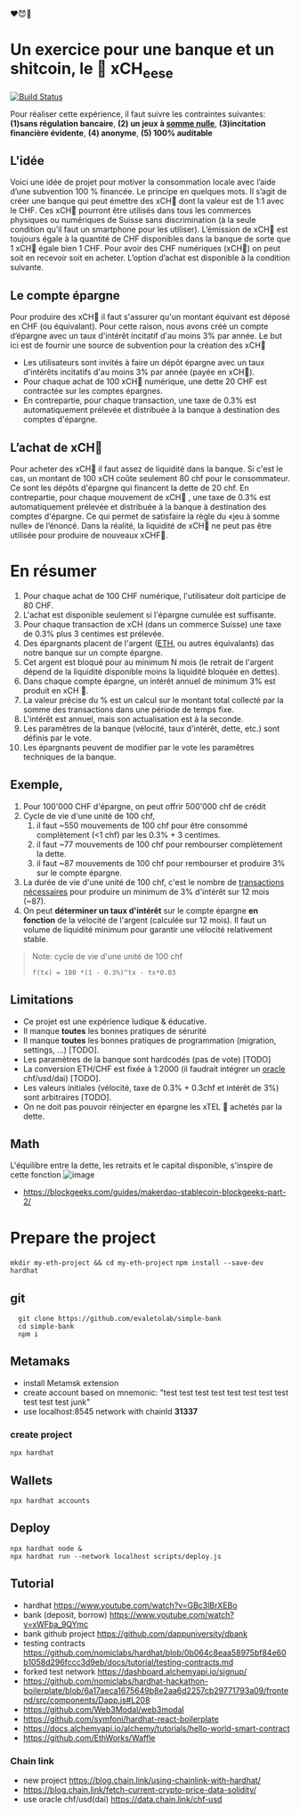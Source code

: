 ❤😈🎵

# Un exercice pour une banque et un shitcoin, le 🧀 xCH<sub>eese</sub>
[![Build Status](https://travis-ci.com/evaletolab/simple-bank.svg?branch=master)](https://travis-ci.com/evaletolab/simple-bank)

Pour réaliser cette expérience, il faut suivre les contraintes suivantes: **(1)sans régulation bancaire**, **(2) un jeux à [somme nulle](https://fr.wikipedia.org/wiki/Jeu_%C3%A0_somme_nulle)**, **(3)incitation financière évidente**, **(4) anonyme**, **(5) 100% auditable**

## L'idée
Voici une idée de projet pour motiver la consommation locale avec l’aide d’une subvention 100 % financée.
Le principe en quelques mots. Il s’agit de créer une banque qui peut émettre des xCH🧀 dont la valeur est de 1:1 avec le CHF. Ces xCH🧀 pourront être utilisés dans tous les commerces physiques ou numériques de Suisse sans discrimination (à la seule condition qu’il faut un smartphone pour les utiliser). L’émission de xCH🧀 est toujours égale à la quantité de CHF disponibles dans la banque de sorte que 1 xCH🧀 égale bien 1 CHF.
Pour avoir des CHF numériques (xCH🧀) on peut soit en recevoir soit en acheter. L’option d’achat est disponible à la condition suivante.

## Le compte épargne
Pour produire des xCH🧀 il faut s'assurer qu'un montant équivant est déposé en CHF (ou équivalant). Pour cette raison, nous avons créé un compte d’épargne avec un taux d'intérêt incitatif d'au moins 3% par année. Le but ici est de fournir une source de subvention pour la création des xCH🧀

* Les utilisateurs sont invités à faire un dépôt épargne avec un taux d'intérêts incitatifs d'au moins 3% par année (payée en xCH🧀).
* Pour chaque achat de 100 xCH🧀 numérique, une dette 20 CHF est contractée sur les comptes épargnes.
* En contrepartie, pour chaque transaction, une taxe de 0.3% est automatiquement prélevée et distribuée à la banque à destination des comptes d'épargne.

## L’achat de xCH🧀
Pour acheter des xCH🧀 il faut assez de liquidité dans la banque. Si c'est le cas, un montant de 100 xCH coûte seulement 80 chf pour le consommateur. Ce sont les dépôts d'épargne qui financent la dette de 20 chf. En contrepartie, pour chaque mouvement de xCH🧀 , une taxe de 0.3% est automatiquement prélevée et distribuée à la banque à destination des comptes d'épargne. Ce qui permet de satisfaire la règle du «jeu à somme nulle» de l’énoncé. Dans la réalité, la liquidité de xCH🧀 ne peut pas être utilisée pour produire de nouveaux xCHF🧀.

# En résumer
1. Pour chaque achat de 100 CHF numérique, l'utilisateur doit participe de 80 CHF.
2. L'achat est disponible seulement si l'épargne cumulée est suffisante.
3. Pour chaque transaction de xCH (dans un commerce Suisse) une taxe de 0.3% plus 3 centimes est prélevée. 
4. Des épargnants placent de l'argent ([ETH](https://coinmarketcap.com/fr/currencies/ethereum/), ou autres équivalants) das notre banque sur un compte épargne.
5. Cet argent est bloqué pour au minimum N mois (le retrait de l'argent dépend de la liquidité disponible moins la liquidité bloquée en dettes).
6. Dans chaque compte épargne, un intérêt annuel de minimum 3%  est produit en xCH 🧀.
7. La valeur précise du % est un calcul sur le montant total collecté par la somme des transactions dans une période de temps fixe.
8. L'intérêt est annuel, mais son actualisation est à la seconde.
9. Les paramêtres de la banque (vélocité, taux d'intérêt, dette, etc.) sont définis par le vote.
10. Les épargnants peuvent de modifier par le vote les paramêtres techniques de la banque.

## Exemple,
1. Pour 100'000 CHF d'épargne, on peut offrir 500'000 chf de crédit
2. Cycle de vie d'une unité de 100 chf, 
   1. il faut ~550 mouvements de 100 chf pour être consommé complètement (<1 chf) par les 0.3% + 3 centimes.
   2. il faut ~77 mouvements de 100 chf pour rembourser complètement la dette.
   3. il faut ~87 mouvements de 100 chf pour rembourser et produire 3% sur le compte épargne.
3. La durée de vie d'une unité de 100 chf, c'est le nombre de [transactions nécessaires](https://www.wolframalpha.com/input/?i=solve+1+%3D+100+*%281+-+0.3%25%29%5Ex+-+x*0.03) pour produire un minimum de 3% d'intérêt sur 12 mois (~87).
4. On peut **déterminer un taux d'intérêt** sur le compte épargne **en fonction** de la vélocité de l'argent (calculée sur 12 mois). Il faut un volume de liquidité minimum pour garantir une vélocité relativement stable.

> Note: cycle de vie d'une unité de 100 chf
> 
> `f(tx) = 100 *(1 - 0.3%)^tx - tx*0.03` 

## Limitations
* Ce projet est une expérience ludique & éducative.
* Il manque **toutes** les bonnes pratiques de sérurité 
* Il manque **toutes** les bonnes pratiques de programmation (migration, settings, ...) [TODO].
* Les paramètres de la banque sont hardcodés (pas de vote) [TODO]
* La conversion ETH/CHF est fixée à 1:2000 (il faudrait intégrer un [oracle](https://data.chain.link/chf-usd) chf/usd/dai) [TODO].
* Les valeurs initiales (vélocité, taxe de 0.3% + 0.3chf et intérêt de 3%) sont arbitraires [TODO].
* On ne doit pas pouvoir réinjecter en épargne les xTEL 🧀 achetés par la dette.



## Math
L'équilibre entre la dette, les retraits et le capital disponible, s'inspire de cette fonction
![image](https://user-images.githubusercontent.com/1422935/114516537-c9f2c200-9c3d-11eb-91b9-e57ff2abb96a.png )
* https://blockgeeks.com/guides/makerdao-stablecoin-blockgeeks-part-2/



# Prepare the project
`mkdir my-eth-project && cd my-eth-project`
`npm install --save-dev hardhat`

## git

``` shell
  git clone https://github.com/evaletolab/simple-bank
  cd simple-bank
  npm i
```  

## Metamaks
* install Metamsk extension
* create account based on mnemonic: "test test test test test test test test test test test junk"
* use localhost:8545 network with chainId **31337**

### create project

`npx hardhat`

## Wallets
`npx hardhat accounts`

## Deploy

```
npx hardhat node &
npx hardhat run --network localhost scripts/deploy.js
```


## Tutorial

* hardhat https://www.youtube.com/watch?v=GBc3lBrXEBo
* bank (deposit, borrow) https://www.youtube.com/watch?v=xWFba_9QYmc
* bank github project https://github.com/dappuniversity/dbank
* testing contracts https://github.com/nomiclabs/hardhat/blob/0b064c8eaa58975bf84e60b1058d296fccc3d9eb/docs/tutorial/testing-contracts.md
* forked test network https://dashboard.alchemyapi.io/signup/
* https://github.com/nomiclabs/hardhat-hackathon-boilerplate/blob/6a17aeca1675649b8e2aa6d2257cb29771793a09/frontend/src/components/Dapp.js#L208
* https://github.com/Web3Modal/web3modal
* https://github.com/symfoni/hardhat-react-boilerplate
* https://docs.alchemyapi.io/alchemy/tutorials/hello-world-smart-contract
* https://github.com/EthWorks/Waffle

### Chain link
* new project https://blog.chain.link/using-chainlink-with-hardhat/
* https://blog.chain.link/fetch-current-crypto-price-data-solidity/
* use oracle chf/usd(dai) https://data.chain.link/chf-usd

